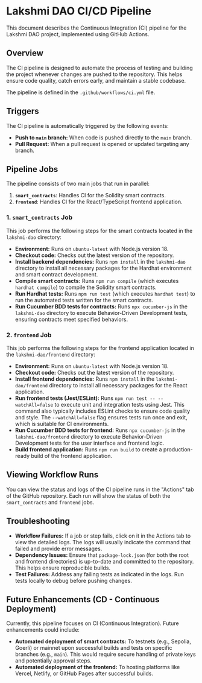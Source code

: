 # Lakshmi DAO CI/CD Pipeline

This document describes the Continuous Integration (CI) pipeline for the Lakshmi DAO project, implemented using GitHub Actions.

## Overview

The CI pipeline is designed to automate the process of testing and building the project whenever changes are pushed to the repository. This helps ensure code quality, catch errors early, and maintain a stable codebase.

The pipeline is defined in the `.github/workflows/ci.yml` file.

## Triggers

The CI pipeline is automatically triggered by the following events:

*   **Push to `main` branch:** When code is pushed directly to the `main` branch.
*   **Pull Request:** When a pull request is opened or updated targeting any branch.

## Pipeline Jobs

The pipeline consists of two main jobs that run in parallel:

1.  **`smart_contracts`**: Handles CI for the Solidity smart contracts.
2.  **`frontend`**: Handles CI for the React/TypeScript frontend application.

### 1. `smart_contracts` Job

This job performs the following steps for the smart contracts located in the `lakshmi-dao` directory:

*   **Environment:** Runs on `ubuntu-latest` with Node.js version 18.
*   **Checkout code:** Checks out the latest version of the repository.
*   **Install backend dependencies:** Runs `npm install` in the `lakshmi-dao` directory to install all necessary packages for the Hardhat environment and smart contract development.
*   **Compile smart contracts:** Runs `npm run compile` (which executes `hardhat compile`) to compile the Solidity smart contracts.
*   **Run Hardhat tests:** Runs `npm run test` (which executes `hardhat test`) to run the automated tests written for the smart contracts.
*   **Run Cucumber BDD tests for contracts:** Runs `npx cucumber-js` in the `lakshmi-dao` directory to execute Behavior-Driven Development tests, ensuring contracts meet specified behaviors.

### 2. `frontend` Job

This job performs the following steps for the frontend application located in the `lakshmi-dao/frontend` directory:

*   **Environment:** Runs on `ubuntu-latest` with Node.js version 18.
*   **Checkout code:** Checks out the latest version of the repository.
*   **Install frontend dependencies:** Runs `npm install` in the `lakshmi-dao/frontend` directory to install all necessary packages for the React application.
*   **Run frontend tests (Jest/ESLint):** Runs `npm run test -- --watchAll=false` to execute unit and integration tests using Jest. This command also typically includes ESLint checks to ensure code quality and style. The `--watchAll=false` flag ensures tests run once and exit, which is suitable for CI environments.
*   **Run Cucumber BDD tests for frontend:** Runs `npx cucumber-js` in the `lakshmi-dao/frontend` directory to execute Behavior-Driven Development tests for the user interface and frontend logic.
*   **Build frontend application:** Runs `npm run build` to create a production-ready build of the frontend application.

## Viewing Workflow Runs

You can view the status and logs of the CI pipeline runs in the "Actions" tab of the GitHub repository. Each run will show the status of both the `smart_contracts` and `frontend` jobs.

## Troubleshooting

*   **Workflow Failures:** If a job or step fails, click on it in the Actions tab to view the detailed logs. The logs will usually indicate the command that failed and provide error messages.
*   **Dependency Issues:** Ensure that `package-lock.json` (for both the root and frontend directories) is up-to-date and committed to the repository. This helps ensure reproducible builds.
*   **Test Failures:** Address any failing tests as indicated in the logs. Run tests locally to debug before pushing changes.

## Future Enhancements (CD - Continuous Deployment)

Currently, this pipeline focuses on CI (Continuous Integration). Future enhancements could include:

*   **Automated deployment of smart contracts:** To testnets (e.g., Sepolia, Goerli) or mainnet upon successful builds and tests on specific branches (e.g., `main`). This would require secure handling of private keys and potentially approval steps.
*   **Automated deployment of the frontend:** To hosting platforms like Vercel, Netlify, or GitHub Pages after successful builds.
